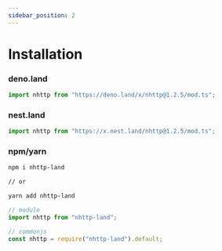 ```yaml
---
sidebar_position: 2
---
```


# Installation

### deno.land

```ts
import nhttp from "https://deno.land/x/nhttp@1.2.5/mod.ts";
```

### nest.land

```ts
import nhttp from "https://x.nest.land/nhttp@1.2.5/mod.ts";
```

### npm/yarn

```bash
npm i nhttp-land

// or

yarn add nhttp-land
```

```ts
// module
import nhttp from "nhttp-land";

// commonjs
const nhttp = require("nhttp-land").default;
```